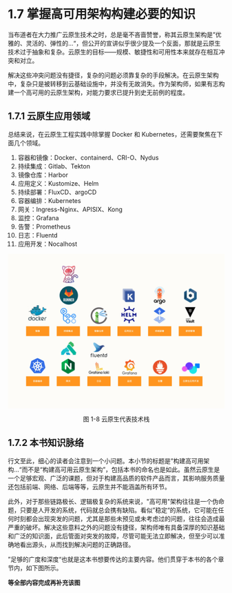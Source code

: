 # 1.7 掌握高可用架构构建必要的知识

当布道者在大力推广云原生技术之时，总是毫不吝啬赞誉，称其云原生架构是”优雅的、灵活的、弹性的...“，但公开的宣讲似乎很少提及一个反面，那就是云原生技术过于抽象和复杂。云原生的目标——规模、敏捷性和可用性本来就存在相互冲突和对立。

解决这些冲突问题没有捷径，复杂的问题必须靠复杂的手段解决。在云原生架构中，复杂只是被转移到云基础设施中，并没有无故消失。作为架构师，如果有志构建一个高可用的云原生架构，对能力要求已提升到史无前例的程度。


## 1.7.1 云原生应用领域

总结来说，在云原生工程实践中除掌握 Docker 和 Kubernetes，还需要聚焦在下面几个领域。

1. 容器和镜像：Docker、containerd、CRI-O、Nydus
2. 持续集成：Gitlab、Tekton
3. 镜像仓库：Harbor
4. 应用定义：Kustomize、Helm
5. 持续部署：FluxCD、argoCD
6. 容器编排：Kubernetes
6. 网关：Ingress-Nginx、APISIX、Kong
7. 监控：Grafana
8. 告警：Prometheus
9. 日志：Fluentd
10. 应用开发：Nocalhost

<div  align="center">
	<img src="../assets/tech.jpeg" width = "600"  align=center />
	<p>图 1-8 云原生代表技术栈</p>
</div>

## 1.7.2 本书知识脉络

行文至此，细心的读者会注意到一个小问题。本小节的标题是”构建高可用架构...“而不是“构建高可用云原生架构”，包括本书的命名也是如此。虽然云原生是一个足够宏观、广泛的课题，但对于构建高品质的软件产品而言，其影响服务质量还包括前端、网络、后端等等，云原生并不能涵盖所有环节。

此外，对于那些链路极长、逻辑极复杂的系统来说，"高可用"架构往往是一个伪命题，只要是人开发的系统，代码就总会携有缺陷。看似”稳定“的系统，它可能在任何时刻都会出现突发的问题，尤其是那些未预见或未考虑过的问题，往往会造成最严重的破坏。解决这些意料之外的问题没有捷径，架构师唯有具备深厚的知识基础和广泛的知识面，此后管面对突发的故障，尽管可能无法立即解决，但至少可以准确地看出源头，从而找到解决问题的正确路径。

”足够的广度和深度“也就是这本书想要传达的主要内容。他们贯穿于本书的各个章节内，如下图所示。

**等全部内容完成再补充该图**